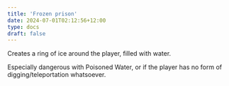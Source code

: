 ```yaml
---
title: 'Frozen prison'
date: 2024-07-01T02:12:56+12:00
type: docs
draft: false
---
```


Creates a ring of ice around the player, filled with water.

Especially dangerous with Poisoned Water, or if the player has no form of digging/teleportation whatsoever.
